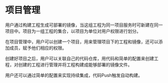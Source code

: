 # 项目管理
用户通过构建工程生成可部署的镜像，当这组工程为同一项目服务时可新建在同一项目中。项目为一组工程的集合，以项目为单位对用户权限进行划分。

在项目管理中，用户可以创建一个项目，用来管理项目下的工程和镜像，还可以添加成员，赋予他们相应的权限。

创建好项目之后，用户可以关联自己的代码仓库，用代码和简单的配置来创建工程，对创建的工程进行管理并将工程构建成能够部署的镜像文件。

用户还可以通过简单的配置来实现持续集成，代码Push触发自动构建。

